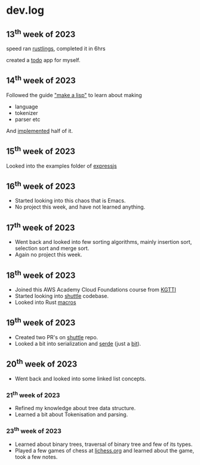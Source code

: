 dev.log
=======

13<sup>th</sup> week of 2023
----------------------------

speed ran [rustlings](https://github.com/rust-lang/rustlings), completed it in
6hrs

created a [todo](https://github.com/SyedFasiuddin/todo-rs) app for myself.

14<sup>th</sup> week of 2023
----------------------------

Followed the guide ["make a lisp"](https://github.com/kanaka/mal) to learn
about making
- language
- tokenizer
- parser etc

And [implemented](https://github.com/SyedFasiuddin/mal) half of it.

15<sup>th</sup> week of 2023
----------------------------

Looked into the examples folder of [expressjs](https://github.com/expressjs/express)

16<sup>th</sup> week of 2023
----------------------------

- Started looking into this chaos that is Emacs.
- No project this week, and have not learned anything.

17<sup>th</sup> week of 2023
----------------------------
- Went back and looked into few sorting algorithms, mainly insertion sort,
  selection sort and merge sort.
- Again no project this week.

18<sup>th</sup> week of 2023
----------------------------
- Joined this AWS Academy Cloud Foundations course from
  [KGTTI](https://www.kgtti.com/)
- Started looking into [shuttle](https://github.com/shuttle-hq/shuttle)
  codebase.
- Looked into Rust
  [macros](https://doc.rust-lang.org/stable/book/ch19-06-macros.html)

19<sup>th</sup> week of 2023
----------------------------
- Created two PR's on [shuttle](https://github.com/shuttle-hq/shuttle) repo.
- Looked a bit into serialization and [serde](https://serde.rs/) (just a
  [bit](https://github.com/SyedFasiuddin/todo-rs/commit/d8863c5848644f71320f0c25bdea844524a37a72)).

20<sup>th</sup> week of 2023
----------------------------
- Went back and looked into some linked list concepts.

### 21<sup>th</sup> week of 2023
- Refined my knowledge about tree data structure.
- Learned a bit about Tokenisation and parsing.

### 23<sup>th</sup> week of 2023
- Learned about binary trees, traversal of binary tree and few of its types.
- Played a few games of chess at  [lichess.org](https://lichess.org) and learned
  about the game, took a few notes.
